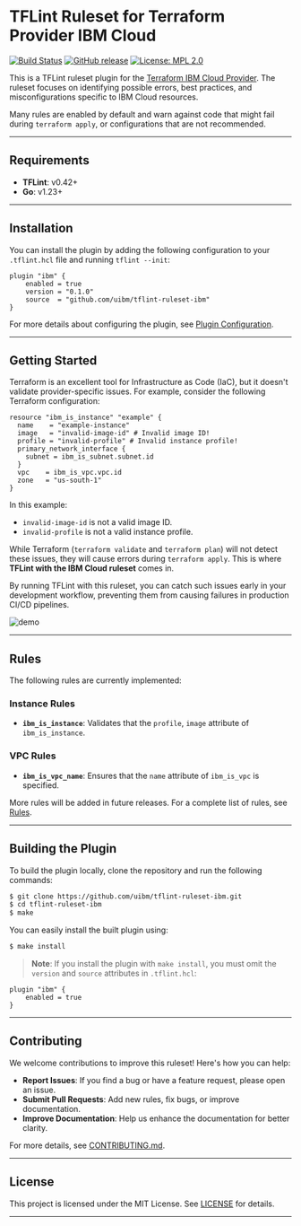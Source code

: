 # TFLint Ruleset for Terraform Provider IBM Cloud

[![Build Status](https://github.com/uibm/tflint-ruleset-ibm/workflows/build/badge.svg?branch=master)](https://github.com/uibm/tflint-ruleset-ibm/actions)
[![GitHub release](https://img.shields.io/github/release/uibm/tflint-ruleset-ibm.svg)](https://github.com/uibm/tflint-ruleset-ibm/releases/latest)
[![License: MPL 2.0](https://img.shields.io/badge/License-MPL%202.0-blue.svg)](LICENSE)

This is a TFLint ruleset plugin for the [Terraform IBM Cloud Provider](https://registry.terraform.io/providers/IBM-Cloud/ibm/latest). The ruleset focuses on identifying possible errors, best practices, and misconfigurations specific to IBM Cloud resources.

Many rules are enabled by default and warn against code that might fail during `terraform apply`, or configurations that are not recommended.

---

## Requirements

- **TFLint**: v0.42+
- **Go**: v1.23+

---

## Installation

You can install the plugin by adding the following configuration to your `.tflint.hcl` file and running `tflint --init`:

```hcl
plugin "ibm" {
    enabled = true
    version = "0.1.0"
    source  = "github.com/uibm/tflint-ruleset-ibm"
}
```

For more details about configuring the plugin, see [Plugin Configuration](docs/configuration.md).

---

## Getting Started

Terraform is an excellent tool for Infrastructure as Code (IaC), but it doesn't validate provider-specific issues. For example, consider the following Terraform configuration:

```hcl
resource "ibm_is_instance" "example" {
  name    = "example-instance"
  image   = "invalid-image-id" # Invalid image ID!
  profile = "invalid-profile" # Invalid instance profile!
  primary_network_interface {
    subnet = ibm_is_subnet.subnet.id
  }
  vpc    = ibm_is_vpc.vpc.id
  zone   = "us-south-1"
}
```

In this example:
- `invalid-image-id` is not a valid image ID.
- `invalid-profile` is not a valid instance profile.

While Terraform (`terraform validate` and `terraform plan`) will not detect these issues, they will cause errors during `terraform apply`. This is where **TFLint with the IBM Cloud ruleset** comes in.

By running TFLint with this ruleset, you can catch such issues early in your development workflow, preventing them from causing failures in production CI/CD pipelines.

![demo](docs/assets/demo.gif)

---

## Rules

The following rules are currently implemented:

### Instance Rules
- **`ibm_is_instance`**: Validates that the `profile`, `image` attribute of `ibm_is_instance`. 

### VPC Rules
- **`ibm_is_vpc_name`**: Ensures that the `name` attribute of `ibm_is_vpc` is specified.

More rules will be added in future releases. For a complete list of rules, see [Rules](docs/rules/README.md).

---

## Building the Plugin

To build the plugin locally, clone the repository and run the following commands:

```bash
$ git clone https://github.com/uibm/tflint-ruleset-ibm.git
$ cd tflint-ruleset-ibm
$ make
```

You can easily install the built plugin using:

```bash
$ make install
```

> **Note**: If you install the plugin with `make install`, you must omit the `version` and `source` attributes in `.tflint.hcl`:

```hcl
plugin "ibm" {
    enabled = true
}
```

---

## Contributing

We welcome contributions to improve this ruleset! Here's how you can help:
- **Report Issues**: If you find a bug or have a feature request, please open an issue.
- **Submit Pull Requests**: Add new rules, fix bugs, or improve documentation.
- **Improve Documentation**: Help us enhance the documentation for better clarity.

For more details, see [CONTRIBUTING.md](CONTRIBUTING.md).

---

## License

This project is licensed under the MIT License. See [LICENSE](LICENSE) for details.

---